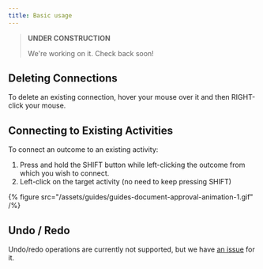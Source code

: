 ```yaml
---
title: Basic usage
---
```


> **UNDER CONSTRUCTION**
>
> We're working on it. Check back soon!

## Deleting Connections

To delete an existing connection, hover your mouse over it and then RIGHT-click your mouse.

## Connecting to Existing Activities

To connect an outcome to an existing activity:

1. Press and hold the SHIFT button while left-clicking the outcome from which you wish to connect. 
2. Left-click on the target activity (no need to keep pressing SHIFT)

{% figure src="/assets/guides/guides-document-approval-animation-1.gif" /%}


## Undo / Redo

Undo/redo operations are currently not supported, but we have [an issue](https://github.com/elsa-workflows/elsa-core/issues/794) for it.